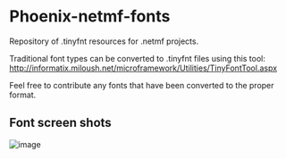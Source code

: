 # Phoenix-netmf-fonts
Repository of .tinyfnt resources for .netmf projects.

Traditional font types can be converted to .tinyfnt files using this tool:
http://informatix.miloush.net/microframework/Utilities/TinyFontTool.aspx

Feel free to contribute any fonts that have been converted to the proper format.

## Font screen shots

![image](https://user-images.githubusercontent.com/14191527/42353421-2d61e45c-808e-11e8-95bf-c97f7ed63d09.png)


